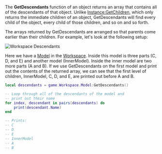 The **GetDescendants** function of an object returns an array that contains all of the descendants of that object. Unlike [Instance:GetChildren](https://developer.roblox.com/en-us/api-reference/function/Instance/GetChildren), which only returns the immediate children of an object, GetDescendants will find every child of the object, every child of those children, and so on and so forth.

The arrays returned by GetDescendants are arranged so that parents come earlier than their children. For example, let's look at the following setup:

![Workspace Descendants](https://developer.roblox.com/assets/blt0c3edf2a368c36c8/GetDescendantsExample.png)

Here we have a [Model](https://developer.roblox.com/en-us/api-reference/class/Model) in the [Workspace](https://developer.roblox.com/en-us/api-reference/class/Workspace). Inside this model is three parts (C, D, and E) and another model (InnerModel). Inside the inner model are two more parts (A and B). If we use GetDescendants on the first model and print out the contents of the returned array, we can see that the first level of children, InnerModel, C, D, and E, are printed out before A and B.

```Lua
local descendants = game.Workspace.Model:GetDescendants()

-- Loop through all of the descendants of the model and
-- print out their name
for index, descendant in pairs(descendants) do
    print(descendant.Name)
end

-- Prints:
-- C
-- D
-- E
-- InnerModel
-- A
-- B
```